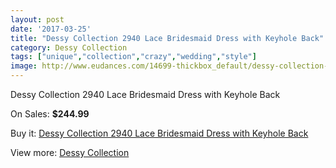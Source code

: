 ```yaml
---
layout: post
date: '2017-03-25'
title: "Dessy Collection 2940 Lace Bridesmaid Dress with Keyhole Back"
category: Dessy Collection
tags: ["unique","collection","crazy","wedding","style"]
image: http://www.eudances.com/14699-thickbox_default/dessy-collection-2940-lace-bridesmaid-dress-with-keyhole-back.jpg
---
```

Dessy Collection 2940 Lace Bridesmaid Dress with Keyhole Back

On Sales: **$244.99**
<a href="https://www.eudances.com/en/dessy-collection/4393-dessy-collection-2940-lace-bridesmaid-dress-with-keyhole-back.html"><amp-img layout="responsive" width="600" height="600" src="//www.eudances.com/14699-thickbox_default/dessy-collection-2940-lace-bridesmaid-dress-with-keyhole-back.jpg" alt="Dessy Collection 2940 Lace Bridesmaid Dress with Keyhole Back 0" /></a>
<a href="https://www.eudances.com/en/dessy-collection/4393-dessy-collection-2940-lace-bridesmaid-dress-with-keyhole-back.html"><amp-img layout="responsive" width="600" height="600" src="//www.eudances.com/14702-thickbox_default/dessy-collection-2940-lace-bridesmaid-dress-with-keyhole-back.jpg" alt="Dessy Collection 2940 Lace Bridesmaid Dress with Keyhole Back 1" /></a>
<a href="https://www.eudances.com/en/dessy-collection/4393-dessy-collection-2940-lace-bridesmaid-dress-with-keyhole-back.html"><amp-img layout="responsive" width="600" height="600" src="//www.eudances.com/14701-thickbox_default/dessy-collection-2940-lace-bridesmaid-dress-with-keyhole-back.jpg" alt="Dessy Collection 2940 Lace Bridesmaid Dress with Keyhole Back 2" /></a>
<a href="https://www.eudances.com/en/dessy-collection/4393-dessy-collection-2940-lace-bridesmaid-dress-with-keyhole-back.html"><amp-img layout="responsive" width="600" height="600" src="//www.eudances.com/14700-thickbox_default/dessy-collection-2940-lace-bridesmaid-dress-with-keyhole-back.jpg" alt="Dessy Collection 2940 Lace Bridesmaid Dress with Keyhole Back 3" /></a>

Buy it: [Dessy Collection 2940 Lace Bridesmaid Dress with Keyhole Back](https://www.eudances.com/en/dessy-collection/4393-dessy-collection-2940-lace-bridesmaid-dress-with-keyhole-back.html "Dessy Collection 2940 Lace Bridesmaid Dress with Keyhole Back")

View more: [Dessy Collection](https://www.eudances.com/en/60-Dessy-Collection "Dessy Collection")